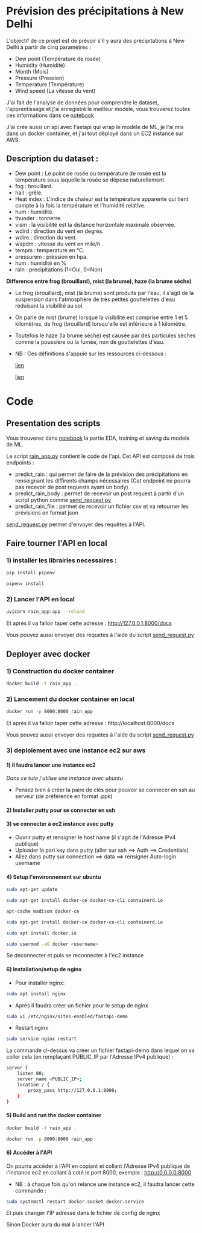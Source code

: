 # Prévision des précipitations à New Delhi

L'objectif de ce projet est de prévoir s'il y aura des précipitations à New Delhi à partir de cinq paramètres : 

* Dew point (Température de rosée)
* Humidity (Humidité)
* Month (Mois)
* Pressure (Pression)
* Temperature (Température)
* Wind speed (La vitesse du vent)

J'ai fait de l'analyse de données pour comprendre le dataset, l'apprentissage et j'ai enregistré le meilleur modele, vous trouverez toutes 
ces informations dans ce [notebook](https://github.com/Anasoubida/Rain_prediction/blob/master/notebook.ipynb)

J'ai crée aussi un api avec Fastapi qui wrap le modèle de ML, je l'ai mis dans un docker container, et j'ai tout déployé dans un EC2 instance sur AWS.

## Description du dataset :

* Dew point : Le point de rosée ou température de rosée est la température sous laquelle la rosée se dépose naturellement.
* fog : brouillard.
* hail : grêle.
* Heat index : L'indice de chaleur est la température apparente qui tient compte à la fois la température et l'humidité relative.
* hum : humidité.
* thunder : tonnerre.
* vism : la visibilité est la distance horizontale maximale observée.
* wdird : direction du vent en degrés.
* wdire : direction du vent.
* wspdm : vitesse du vent en mile/h .
* tempm : temperature en °C.
* pressurem : pression en hpa.
* hum : humidité en %
* rain : precipitations (1=Oui, 0=Non)


**Difference entre frog (brouillard), mist (la brume), haze (la brume sèche)**

* Le frog (brouillard), mist (la brume) sont produits par l'eau, il s'agit de la suspension dans l'atmosphère de très petites gouttelettes d'eau réduisant la visibilité au sol.

* On parle de mist (brume) lorsque la visibilité est comprise entre 1 et 5 kilomètres, de frog (brouillard) lorsqu'elle est inférieure à 1 kilomètre.

* Toutefois le haze (la brume sèche) est causée par des particules sèches comme la poussière ou la fumée, non de gouttelettes d'eau.

* NB : Ces définitions s'appuie sur les ressources ci-dessous :

	[lien](https://www.metoffice.gov.uk/weather/learn-about/weather/types-of-weather/fog/difference-mist-and-fog)
	
	[lien](https://www.lavionnaire.fr/MeteoBrouillard.php)


# Code

## Presentation des scripts

Vous trouverez dans [notebook](https://github.com/Anasoubida/Rain_prediction/blob/master/notebook.ipynb) la partie EDA, training et saving du modele de ML. 

Le script [rain_app.py](https://github.com/Anasoubida/Rain_prediction/blob/master/rain_app.py) contient le code de l'api. Cet API est composé de trois endpoints : 
* predict_rain : qui permet de faire de la prévision des précipitations en renseignant les diffirents champs nécessaires (Cet endpoint ne pourra pas recevoir de post requests ayant un body)
* predict_rain_body : permet de recevoir un post request à partir d'un script python comme [send_request.py]()
* predict_rain_file : permet de recevoir un fichier csv et va retourner les prévisions en format json

[send_request.py](https://github.com/Anasoubida/Rain_prediction/blob/master/send_request.py) permet d'envoyer des requêtes à l'API.

## Faire tourner l'API en local

### 1) installer les librairies necessaires : 

```bash
pip install pipenv
```

```bash
pipenv install
```

### 2) Lancer l'API en local

```bash
uvicorn rain_app:app --reload
```

Et après il va falloir taper cette adresse : http://127.0.0.1:8000/docs

Vous pouvez aussi envoyer des requetes à l'aide du script [send_request.py](https://github.com/Anasoubida/Rain_prediction/blob/master/send_request.py)

## Deployer avec docker

### 1) Construction du docker container

```bash
docker build -t rain_app .
```

### 2) Lancement du docker container en local

```bash
docker run -p 8000:8000 rain_app
```

Et après il va falloir taper cette adresse : http://localhost:8000/docs

Vous pouvez aussi envoyer des requetes à l'aide du script [send_request.py](https://github.com/Anasoubida/Rain_prediction/blob/master/send_request.py)

### 3) deploiement avec une instance ec2 sur aws

#### 1) il faudra lancer une instance ec2 

*Dans ce tuto j'utilise une instance avec ubuntu*
* Pensez bien à créer la paire de clés pour pouvoir se connecer en ssh au serveur (de préférence en format .ppk)

#### 2) Installer putty pour se connecter en ssh

#### 3) se connecter à ec2 instance avec putty

* Ouvrir putty et rensigner le host name (il s'agit de l'Adresse IPv4 publique)
* Uploader la pari key dans putty (aller sur ssh ==> Auth ==> Credentials)
* Allez dans putty sur connection ==> data ==> rensigner Auto-login username

#### 4) Setup l'environnement sur ubuntu

```bash
sudo apt-get update
```

```bash
sudo apt-get install docker-ce docker-ce-cli containerd.io
```

```bash
apt-cache madison docker-ce
```
```bash
sudo apt-get install docker-ce docker-ce-cli containerd.io
```
```bash
sudo apt install docker.io
```
```bash
sudo usermod -aG docker <username>
```

Se deconnecter et puis se reconnecter à l'ec2 instance

#### 6) Installation/setup de nginx

* Pour installer nginx: 

```bash
sudo apt install nginx
```

* Après il faudra créer un fichier pour le setup de nginx

```bash
sudo vi /etc/nginx/sites-enabled/fastapi-demo
```

* Restart nginx

```bash
sudo service nginx restart 
```

La commande ci-dessus va créer un fichier fastapi-demo dans lequel on va coller cela (en remplaçant PUBLIC_IP par l'Adresse IPv4 publique) : 

```bash
server {
    listen 80;
    server_name <PUBLIC_IP>;
    location / {
        proxy_pass http://127.0.0.1:8000;
    }
}
```

#### 5) Build and run the docker container

```bash
docker build -t rain_app .
```

```bash
docker run -p 8000:8000 rain_app
```

#### 6) Accéder à l'API 

On pourra accéder à l'API en copiant et collant l'Adresse IPv4 publique de l'instance ec2 en collant à coté le port 8000, exemple :
http://0.0.0.0:8000


* NB : à chaque fois qu'on relance une instance ec2, il faudra lancer cette commande :

```bash
sudo systemctl restart docker.socket docker.service
```

Et puis changer l'IP adresse dans le fichier de config de nginx

Sinon Docker aura du mal à lancer l'API